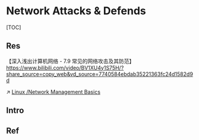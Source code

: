 # Network Attacks & Defends

[TOC]



## Res
【深入浅出计算机网络 - 7.9 常见的网络攻击及其防范】 https://www.bilibili.com/video/BV1XU4y1S75H/?share_source=copy_web&vd_source=7740584ebdab35221363fc24d1582d9d

↗ [Linux /Network Management Basics](../../../🔑%20CS_Core/🥷🏼%20Operating%20System%20(Tech)/Linux/🪓%20Free%20Softwares/🌐%20Network%20Management/Network%20Management%20Basics.md)



## Intro
 



## Ref

